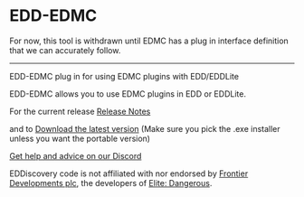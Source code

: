 # EDD-EDMC

For now, this tool is withdrawn until EDMC has a plug in interface definition that we can accurately follow.

---

EDD-EDMC plug in for using EDMC plugins with EDD/EDDLite

EDD-EDMC allows you to use EDMC plugins in EDD or EDDLite.

For the current release [Release Notes](https://github.com/EDDiscovery/EDD-EDMC/releases)

and to [Download the latest version](https://github.com/EDDiscovery/EDD-EDMC/releases/latest) (Make sure you pick the .exe installer unless you want the portable version)

[Get help and advice on our Discord](https://discord.gg/uBq3UHq)

EDDiscovery code is not affiliated with nor endorsed by [Frontier Developments plc](http://frontier.co.uk/), the developers of [Elite: Dangerous](https://www.elitedangerous.com/).
